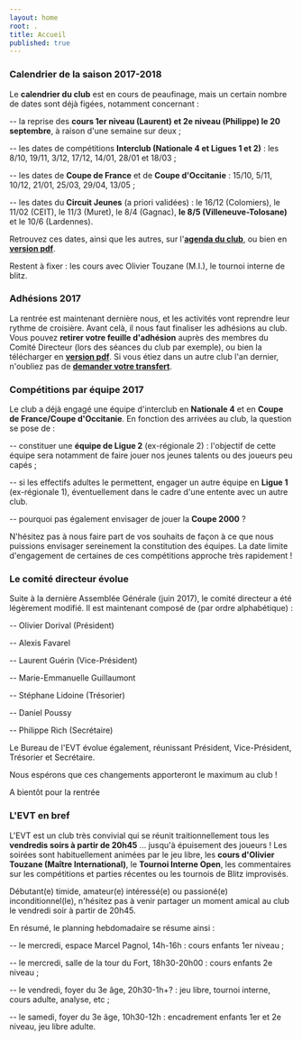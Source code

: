```yaml
---
layout: home
root: .
title: Accueil
published: true
---
```


### Calendrier de la saison 2017-2018 ###

Le **calendrier du club** est en cours de peaufinage, mais un certain nombre de dates sont déjà figées, notamment concernant : 

-- la reprise des **cours 1er niveau (Laurent) et 2e niveau (Philippe) le 20 septembre**, à raison d'une semaine sur deux ;

-- les dates de compétitions **Interclub (Nationale 4 et Ligues 1 et 2)** : les 8/10, 19/11, 3/12, 17/12, 14/01, 28/01 et 18/03 ;

-- les dates de **Coupe de France** et de **Coupe d'Occitanie** : 15/10, 5/11, 10/12, 21/01, 25/03, 29/04, 13/05 ;

-- les dates du **Circuit Jeunes** (a priori validées) : le 16/12 (Colomiers), le 11/02 (CEIT), le 11/3 (Muret), le 8/4 (Gagnac), **le 8/5 (Villeneuve-Tolosane)** et le 10/6 (Lardennes).

Retrouvez ces dates, ainsi que les autres, sur l'[**agenda du club**](http://echiquier-villeneuve-tolosane.github.io/calendar.html "calendrier EVT"), ou bien en [**version pdf**](http://echiquier-villeneuve-tolosane.github.io/documents/calendrier-EVT-2017-2018.pdf "calendrier pdf").

Restent à fixer : les cours avec Olivier Touzane (M.I.), le tournoi interne de blitz.

### Adhésions 2017 ###

La rentrée est maintenant dernière nous, et les activités vont reprendre leur rythme de croisière. Avant celà, il nous faut finaliser les adhésions au club. Vous pouvez **retirer votre feuille d'adhésion** auprès des membres du Comité Directeur (lors des séances du club par exemple), ou bien la télécharger en [**version pdf**](http://echiquier-villeneuve-tolosane.github.io/documents/Bulletin_adhesion_2017.pdf "Fiche d'adhésion"). Si vous étiez dans un autre club l'an dernier, n'oubliez pas de [**demander votre transfert**](http://www.echecs.asso.fr/Actu.aspx?Ref=6171 "transfert").


### Compétitions par équipe 2017 ###

Le club a déjà engagé une équipe d'interclub en **Nationale 4** et en **Coupe de France/Coupe d'Occitanie**. En fonction des arrivées au club, la question se pose de :

-- constituer une **équipe de Ligue 2** (ex-régionale 2) : l'objectif de cette équipe sera notamment de faire jouer nos jeunes talents ou des joueurs peu capés ;

-- si les effectifs adultes le permettent, engager un autre équipe en **Ligue 1** (ex-régionale 1), éventuellement dans le cadre d'une entente avec un autre club.

-- pourquoi pas également envisager de jouer la **Coupe 2000** ?

N'hésitez pas à nous faire part de vos souhaits de façon à ce que nous puissions envisager sereinement la constitution des équipes. La date limite d'engagement de certaines de ces compétitions approche très rapidement !


### Le comité directeur évolue ###

Suite à la dernière Assemblée Générale (juin 2017), le comité directeur a été légèrement modifié. Il est maintenant composé de (par ordre alphabétique) :

-- Olivier Dorival (Président)

-- Alexis Favarel

-- Laurent Guérin (Vice-Président)

-- Marie-Emmanuelle Guillaumont

-- Stéphane Lidoine (Trésorier)

-- Daniel Poussy

-- Philippe Rich (Secrétaire)

Le Bureau de l'EVT évolue également, réunissant Président, Vice-Président, Trésorier et Secrétaire.

Nous espérons que ces changements apporteront le maximum au club !



A bientôt pour la rentrée

### L'EVT en bref ###

L'EVT est un club très convivial qui se réunit traitionnellement tous les **vendredis soirs à partir de 20h45** ... jusqu'à épuisement des joueurs ! Les soirées sont habituellement animées par le jeu libre, les **cours d'Olivier Touzane (Maître International)**, le **Tournoi Interne Open**, les commentaires sur les compétitions et parties récentes ou les tournois de Blitz improvisés.

Débutant(e) timide, amateur(e) intéressé(e) ou passioné(e) inconditionnel(le), n'hésitez pas à venir partager un moment amical au club le vendredi soir à partir de 20h45.

En résumé, le planning hebdomadaire se résume ainsi :

-- le mercredi, espace Marcel Pagnol, 14h-16h : cours enfants 1er niveau ;

-- le mercredi, salle de la tour du Fort, 18h30-20h00 : cours enfants 2e niveau ;

-- le vendredi, foyer du 3e âge, 20h30-1h+? : jeu libre, tournoi interne, cours adulte, analyse, etc ;

-- le samedi, foyer du 3e âge, 10h30-12h : encadrement enfants 1er et 2e niveau, jeu libre adulte.
